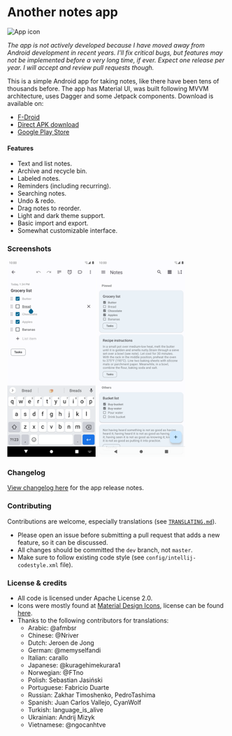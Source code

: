 # Another notes app

![App icon](app/src/main/res/mipmap-xxhdpi/ic_launcher_round.png)

*The app is not actively developed because I have moved away from Android development in recent years.
I'll fix critical bugs, but features may not be implemented before a very long time, if ever. 
Expect one release per year. I will accept and review pull requests though.*

This is a simple Android app for taking notes, like there have been tens of thousands before.
The app has Material UI, was built following MVVM architecture, uses Dagger and some Jetpack
components. Download is available on:

- [F-Droid](https://f-droid.org/en/packages/com.maltaisn.notes.sync/)
- [Direct APK download](https://github.com/maltaisn/another-notes-app/releases/latest)
- [Google Play Store](https://play.google.com/store/apps/details?id=com.maltaisn.notes.sync)

#### Features
- Text and list notes.
- Archive and recycle bin.
- Labeled notes.
- Reminders (including recurring).
- Searching notes.
- Undo & redo.
- Drag notes to reorder.
- Light and dark theme support.
- Basic import and export.
- Somewhat customizable interface.

### Screenshots

<img alt="Screenshot 1"
     src="app/src/main/play/listings/en-US/graphics/phone-screenshots/1.png"
     width="40%"/>  <img alt="Screenshot 2"
     src="app/src/main/play/listings/en-US/graphics/phone-screenshots/2.png"
     width="40%"/>

### Changelog
[View changelog here][changelog] for the app release notes.

### Contributing
Contributions are welcome, especially translations (see [`TRANSLATING.md`][translating]).
- Please open an issue before submitting a pull request that adds a new feature, so it can be
    discussed.
- All changes should be committed the `dev` branch, not `master`.
- Make sure to follow existing code style (see `config/intellij-codestyle.xml` file).

### License & credits
- All code is licensed under Apache License 2.0.
- Icons were mostly found at [Material Design Icons][mdi-icons], license can be found
[here][mdi-icons-license].
- Thanks to the following contributors for translations:
    - Arabic: @afmbsr
    - Chinese: @Nriver
    - Dutch: Jeroen de Jong
    - German: @memyselfandi
    - Italian: carallo
    - Japanese: @kuragehimekurara1
    - Norwegian: @FTno
    - Polish: Sebastian Jasiński
    - Portuguese: Fabricio Duarte
    - Russian: Zakhar Timoshenko, PedroTashima
    - Spanish: Juan Carlos Vallejo, CyanWolf
    - Turkish: language_is_alive
    - Ukrainian: Andrij Mizyk
    - Vietnamese: @ngocanhtve

[changelog]: CHANGELOG.md
[translating]: TRANSLATING.md
[mdi-icons]: https://materialdesignicons.com
[mdi-icons-license]: https://github.com/Templarian/MaterialDesign#license

